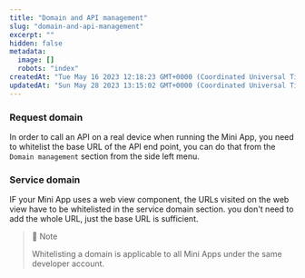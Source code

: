 ```yaml
---
title: "Domain and API management"
slug: "domain-and-api-management"
excerpt: ""
hidden: false
metadata: 
  image: []
  robots: "index"
createdAt: "Tue May 16 2023 12:18:23 GMT+0000 (Coordinated Universal Time)"
updatedAt: "Sun May 28 2023 13:15:02 GMT+0000 (Coordinated Universal Time)"
---
```

### Request domain

In order to call an API on a real device when running the Mini App, you need to whitelist the base URL of the API end point, you can do that from the `Domain management` section from the side left menu.

### Service domain

IF your Mini App uses a web view component, the URLs visited on the web view have to be whitelisted in the service domain section. you don't need to add the whole URL, just the base URL is sufficient.

> 📘 Note
> 
> Whitelisting a domain is applicable to all Mini Apps under the same developer account.
